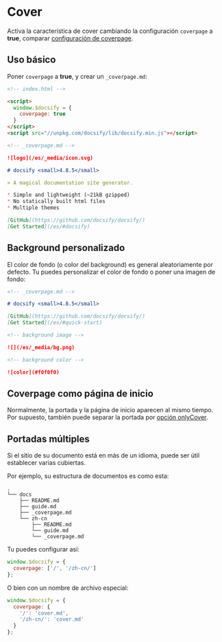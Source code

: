 # Cover

Activa la característica de cover cambiando la configuración `coverpage` a **true**, comparar [configuración de coverpage](/es/configuration.md#coverpage).

## Uso básico

Poner `coverpage` a **true**, y crear un `_coverpage.md`:

```html
<!-- index.html -->

<script>
  window.$docsify = {
    coverpage: true
  }
</script>
<script src="//unpkg.com/docsify/lib/docsify.min.js"></script>
```

```markdown
<!-- _coverpage.md -->

![logo](/es/_media/icon.svg)

# docsify <small>4.8.5</small>

> A magical documentation site generator.

* Simple and lightweight (~21kB gzipped)
* No statically built html files
* Multiple themes

[GitHub](https://github.com/docsify/docsify/)
[Get Started](/es/#docsify)
```

## Background personalizado

El color de fondo (o color del background) es general aleatoriamente por defecto. Tu puedes personalizar el color de fondo o poner una imagen de fondo:

```markdown
<!-- _coverpage.md -->

# docsify <small>4.8.5</small>

[GitHub](https://github.com/docsify/docsify/)
[Get Started](/es/#quick-start)

<!-- background image -->

![](/es/_media/bg.png)

<!-- background color -->

![color](#f0f0f0)
```

## Coverpage como página de inicio

Normalmente, la portada y la página de inicio aparecen al mismo tiempo. Por supuesto, también puede separar la portada por [opción onlyCover](/es/configuration.md#onlycover).

## Portadas múltiples

Si el sitio de su documento está en más de un idioma, puede ser útil establecer varias cubiertas.

Por ejemplo, su estructura de documentos es como esta:

```text
.
└── docs
    ├── README.md
    ├── guide.md
    ├── _coverpage.md
    └── zh-cn
        ├── README.md
        └── guide.md
        └── _coverpage.md
```

Tu puedes configurar así:

```js
window.$docsify = {
  coverpage: ['/', '/zh-cn/']
};
```

O bien con un nombre de archivo especial:

```js
window.$docsify = {
  coverpage: {
    '/': 'cover.md',
    '/zh-cn/': 'cover.md'
  }
};
```
